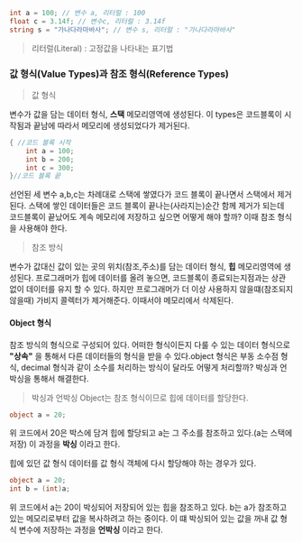 ```cs
int a = 100; // 변수 a, 리터럴 : 100
float c = 3.14f; // 변수c, 리터럴 : 3.14f
string s = "가나다라마바사"; // 변수 s, 리터럴 : "가나다라마바사"
```

>리터럴(Literal) : 고정값을 나타내는 표기법


### 값 형식(Value Types)과 참조 형식(Reference Types)
> 값 형식

변수가 값을 담는 데이터 형식, **스택** 메모리영역에 생성된다. 이 types은 코드블록이 시작됨과 끝남에 따라서 메모리에 생성되었다가 제거된다.
```cs
{ //코드 블록 시작
    int a = 100;
    int b = 200;
    int c = 300;
}//코드 블록 끝
```
선언된 세 변수 a,b,c는 차례대로 스택에 쌓였다가 코드 블록이 끝나면서 스택에서 제거된다. 스택에 쌓인 데이터들은 
코드 블록이 끝나는(사라지는)순간 함께 제거가 되는데 코드블록이 끝났어도 계속 메모리에 저장하고 싶으면 어떻게 해야 할까? 이때 참조 형식을 사용해야
한다.

>참조 방식

변수가 값대신 값이 있는 곳의 위치(참조,주소)를 담는 데이터 형식, **힙** 메모리영역에 생성된다. 프로그래머가 힙에 데이터를 올려 놓으면, 코드블록이 종료되는지점과는 
상관 없이 데이터를 유지 할 수 있다. 하지만 프로그래머가 더 이상 사용하지 않을떄(참조되지 않을때) 가비지 콜렉터가 제거해준다. 이때서야 메모리에서 삭제된다.

#### Object 형식
참조 방식의 형식으로 구성되어 있다. 어떠한 형식이든지 다룰 수 있는 데이터 형식으로 **"상속"** 을 통해서 다른 데이터들의 형식을 받을 수 있다.object 형식은 부동 소수점 형식, decimal 형식과 같이 소수를 처리하는 방식이 달라도 어떻게 처리할까? 박싱과 언박싱을 통해서 해결한다.

> 박싱과 언박싱
Object는 참조 형식이므로 힙에 데이터를 할당한다. 
```c#
object a = 20;
```
위 코드에서 20은 박스에 담겨 힙에 할당되고 a는 그 주소를 참조하고 있다.(a는 스택에 저장) 이 과정을 **박싱** 이라고 한다.

힙에 있던 값 형식 데이터를 값 형식 객체에 다시 할당해야 하는 경우가 있다. 

```c#
object a = 20;
int b = (int)a;
```
위 코드에서 a는 20이 박싱되어 저장되어 있는 힙을 참조하고 있다. b는 a가 참조하고 있는 메모리로부터 값을 복사하려고 하는 중이다. 이 떄 박싱되어 있는 값을 꺼내 값 형식 변수에 저장하는 과정을 **언박싱** 이라고 한다.

